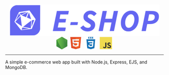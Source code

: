 <div id="header" align="center">
  <img src="./public/assets/icons/logo-name.svg" height="100">
  <div align="center">
    <img src="https://github.com/devicons/devicon/blob/master/icons/nodejs/nodejs-original.svg" title="NodeJS" **alt="NodeJS" width="40" height="40"/>
    <img src="https://github.com/devicons/devicon/blob/master/icons/html5/html5-original.svg" title="HTML5" alt="HTML" width="40" height="40"/>&nbsp;
    <img src="https://github.com/devicons/devicon/blob/master/icons/css3/css3-plain-wordmark.svg"  title="CSS3" alt="CSS" width="40" height="40"/>&nbsp;
    <img src="https://github.com/devicons/devicon/blob/master/icons/javascript/javascript-original.svg" title="JavaScript" alt="JavaScript" width="40" height="40"/>&nbsp;
  </div>
</div>

----

A simple e-commerce web app built with Node.js, Express, EJS, and MongoDB.

<!-- ## Installation

Describe the installation process here. If your project requires certain software to be installed or specific commands to be run, mention them here.

## Usage

Explain how to use your project. Provide examples of the project in action.

## Contributing

If you want others to contribute to this project, explain how they can do so.

## License

Include information about the license here. If your project is open source, you might want to include the terms under which it can be used.

## Contact

Provide contact information for people who want to get in touch with you about the project. -->